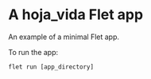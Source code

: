 # A hoja_vida Flet app

An example of a minimal Flet app.

To run the app:

```
flet run [app_directory]
```